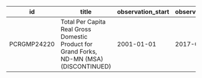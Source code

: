| id          | title                                                                                    | observation_start   | observation_end   |
|-------------|------------------------------------------------------------------------------------------|---------------------|-------------------|
| PCRGMP24220 | Total Per Capita Real Gross Domestic Product for Grand Forks, ND-MN (MSA) (DISCONTINUED) | 2001-01-01          | 2017-01-01        |